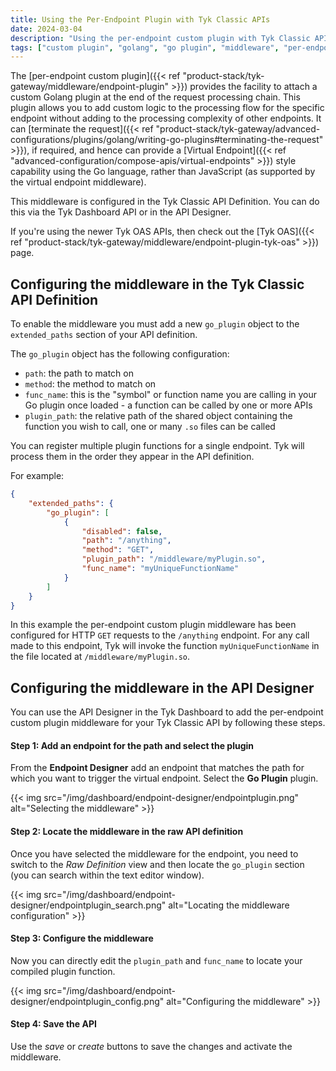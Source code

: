 ```yaml
---
title: Using the Per-Endpoint Plugin with Tyk Classic APIs
date: 2024-03-04
description: "Using the per-endpoint custom plugin with Tyk Classic APIs"
tags: ["custom plugin", "golang", "go plugin", "middleware", "per-endpoint", "Tyk Classic", "Tyk Classic API"]
---
```


The [per-endpoint custom plugin]({{< ref "product-stack/tyk-gateway/middleware/endpoint-plugin" >}}) provides the facility to attach a custom Golang plugin at the end of the request processing chain.
This plugin allows you to add custom logic to the processing flow for the specific endpoint without adding to the processing complexity of other endpoints.
It can [terminate the request]({{< ref "product-stack/tyk-gateway/advanced-configurations/plugins/golang/writing-go-plugins#terminating-the-request" >}}), if required,
and hence can provide a [Virtual Endpoint]({{< ref "advanced-configuration/compose-apis/virtual-endpoints" >}}) style capability using the Go language, rather than JavaScript (as supported by the virtual endpoint middleware).

This middleware is configured in the Tyk Classic API Definition. You can do this via the Tyk Dashboard API or in the API Designer.

If you're using the newer Tyk OAS APIs, then check out the [Tyk OAS]({{< ref "product-stack/tyk-gateway/middleware/endpoint-plugin-tyk-oas" >}}) page.

## Configuring the middleware in the Tyk Classic API Definition

To enable the middleware you must add a new `go_plugin` object to the `extended_paths` section of your API definition.

The `go_plugin` object has the following configuration:

- `path`: the path to match on
- `method`: the method to match on
- `func_name`: this is the "symbol" or function name you are calling in your Go plugin once loaded - a function can be called by one or more APIs
- `plugin_path`: the relative path of the shared object containing the function you wish to call, one or many `.so` files can be called

You can register multiple plugin functions for a single endpoint. Tyk will process them in the order they appear in the API definition.

For example:
```json  {linenos=true, linenostart=1}
{
    "extended_paths": {
        "go_plugin": [
            {
                "disabled": false,
                "path": "/anything",
                "method": "GET",
                "plugin_path": "/middleware/myPlugin.so",
                "func_name": "myUniqueFunctionName"
            }
        ]
    }
}
```

In this example the per-endpoint custom plugin middleware has been configured for HTTP `GET` requests to the `/anything` endpoint. For any call made to this endpoint, Tyk will invoke the function `myUniqueFunctionName` in the file located at `/middleware/myPlugin.so`.

## Configuring the middleware in the API Designer

You can use the API Designer in the Tyk Dashboard to add the per-endpoint custom plugin middleware for your Tyk Classic API by following these steps.

#### Step 1: Add an endpoint for the path and select the plugin

From the **Endpoint Designer** add an endpoint that matches the path for which you want to trigger the virtual endpoint. Select the **Go Plugin** plugin.

{{< img src="/img/dashboard/endpoint-designer/endpointplugin.png" alt="Selecting the middleware" >}}

#### Step 2: Locate the middleware in the raw API definition

Once you have selected the middleware for the endpoint, you need to switch to the *Raw Definition* view and then locate the `go_plugin` section (you can search within the text editor window).

{{< img src="/img/dashboard/endpoint-designer/endpointplugin_search.png" alt="Locating the middleware configuration" >}}

#### Step 3: Configure the middleware

Now you can directly edit the `plugin_path` and `func_name` to locate your compiled plugin function.

{{< img src="/img/dashboard/endpoint-designer/endpointplugin_config.png" alt="Configuring the middleware" >}}

#### Step 4: Save the API

Use the *save* or *create* buttons to save the changes and activate the middleware.
